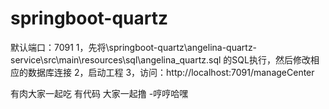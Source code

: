 # springboot-quartz

默认端口：7091
1，先将\springboot-quartz\angelina-quartz-service\src\main\resources\sql\angelina_quartz.sql 的SQL执行，然后修改相应的数据库连接
2，启动工程
3，访问：http://localhost:7091/manageCenter


有肉大家一起吃 有代码 大家一起撸  -哼哼哈嘿
